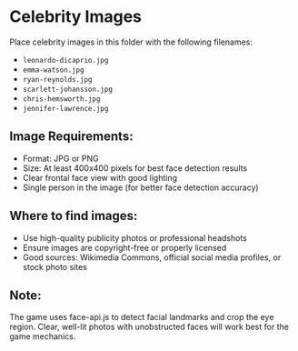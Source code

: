 # Celebrity Images

Place celebrity images in this folder with the following filenames:

- `leonardo-dicaprio.jpg`
- `emma-watson.jpg`
- `ryan-reynolds.jpg`
- `scarlett-johansson.jpg`
- `chris-hemsworth.jpg`
- `jennifer-lawrence.jpg`

## Image Requirements:
- Format: JPG or PNG
- Size: At least 400x400 pixels for best face detection results
- Clear frontal face view with good lighting
- Single person in the image (for better face detection accuracy)

## Where to find images:
- Use high-quality publicity photos or professional headshots
- Ensure images are copyright-free or properly licensed
- Good sources: Wikimedia Commons, official social media profiles, or stock photo sites

## Note:
The game uses face-api.js to detect facial landmarks and crop the eye region. Clear, well-lit photos with unobstructed faces will work best for the game mechanics.
